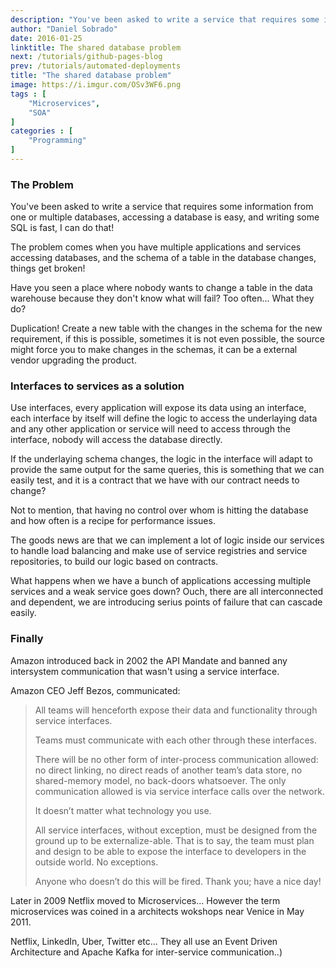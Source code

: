 ```yaml
---
description: "You've been asked to write a service that requires some information from one or multiple databases, accessing a database is easy, and writing some SQL is fast, I can do that! The problem comes when you have multiple applications and services accessing databases, and the schema of a table in the database changes, things get broken!"
author: "Daniel Sobrado"
date: 2016-01-25
linktitle: The shared database problem
next: /tutorials/github-pages-blog
prev: /tutorials/automated-deployments
title: "The shared database problem"
image: https://i.imgur.com/OSv3WF6.png
tags : [
	"Microservices",
	"SOA"
]
categories : [
	"Programming"
]
---
```


### The Problem

You've been asked to write a service that requires some information from one or multiple databases, accessing a database is easy, and writing some SQL is fast, I can do that!

The problem comes when you have multiple applications and services accessing databases, and the schema of a table in the database changes, things get broken!

Have you seen a place where nobody wants to change a table in the data warehouse because they don't know what will fail? Too often... What they do? 

Duplication! Create a new table with the changes in the schema for the new requirement, if this is possible, sometimes it is not even possible, the source might force you to make changes in the schemas, it can be a external vendor upgrading the product.

### Interfaces to services as a solution

Use interfaces, every application will expose its data using an interface, each interface by itself will define the logic to access the underlaying data and any other application or service will need to access through the interface, nobody will access the database directly.

If the underlaying schema changes, the logic in the interface will adapt to provide the same output for the same queries, this is something that we can easily test, and it is a contract that we have with our contract needs to change?

Not to mention, that having no control over whom is hitting the database and how often is a recipe for performance issues.

The goods news are that we can implement a lot of logic inside our services to handle load balancing and make use of service registries and service repositories, to build our logic based on contracts.

What happens when we have a bunch of applications accessing multiple services and a weak service goes down? Ouch, there are all interconnected and dependent, we are introducing serius points of failure that can cascade easily.

### Finally

Amazon introduced back in 2002 the API Mandate and banned any intersystem communication that wasn't using a service interface.

Amazon CEO Jeff Bezos, communicated:

> All teams will henceforth expose their data and functionality through service interfaces.
>
> Teams must communicate with each other through these interfaces.
>
> There will be no other form of inter-process communication allowed: no direct linking, no direct reads of another team’s data store, no shared-memory model, no back-doors whatsoever. The only communication allowed is via service interface calls over the network.
>
> It doesn’t matter what technology you use.
>
> All service interfaces, without exception, must be designed from the ground up to be externalize-able. That is to say, the team must plan and design to be able to expose the interface to developers in the outside world. No exceptions.
>
> Anyone who doesn’t do this will be fired. Thank you; have a nice day!

Later in 2009 Netflix moved to Microservices... However the term microservices was coined in a architects wokshops near Venice in May 2011.

Netflix, LinkedIn, Uber, Twitter etc... They all use an Event Driven Architecture and Apache Kafka for inter-service communication..)